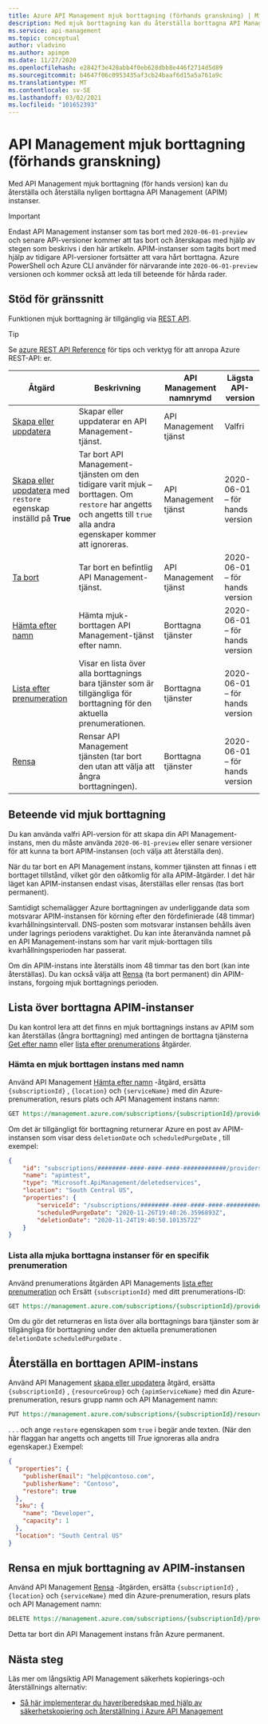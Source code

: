 ```yaml
---
title: Azure API Management mjuk borttagning (förhands granskning) | Microsoft Docs
description: Med mjuk borttagning kan du återställa borttagna API Management instanser.
ms.service: api-management
ms.topic: conceptual
author: vladvino
ms.author: apimpm
ms.date: 11/27/2020
ms.openlocfilehash: e2842f3e428abb4f0eb628dbb8e446f2714d5d89
ms.sourcegitcommit: b4647f06c0953435af3cb24baaf6d15a5a761a9c
ms.translationtype: MT
ms.contentlocale: sv-SE
ms.lasthandoff: 03/02/2021
ms.locfileid: "101652393"
---
```

# <a name="api-management-soft-delete-preview"></a>API Management mjuk borttagning (förhands granskning)

Med API Management mjuk borttagning (för hands version) kan du återställa och återställa nyligen borttagna API Management (APIM) instanser.

> [!IMPORTANT]
> Endast API Management instanser som tas bort med `2020-06-01-preview` och senare API-versioner kommer att tas bort och återskapas med hjälp av stegen som beskrivs i den här artikeln. APIM-instanser som tagits bort med hjälp av tidigare API-versioner fortsätter att vara hårt borttagna. Azure PowerShell och Azure CLI använder för närvarande inte `2020-06-01-preview` versionen och kommer också att leda till beteende för hårda rader.

## <a name="supporting-interfaces"></a>Stöd för gränssnitt

Funktionen mjuk borttagning är tillgänglig via [REST API](/rest/api/apimanagement/2020-06-01-preview/apimanagementservice/restore).

> [!TIP]
> Se [azure REST API Reference](/rest/api/azure/) för tips och verktyg för att anropa Azure REST-API: er.

| Åtgärd | Beskrivning | API Management namnrymd | Lägsta API-version |
|--|--|--|--|
| [Skapa eller uppdatera](/rest/api/apimanagement/2020-06-01-preview/apimanagementservice/createorupdate) | Skapar eller uppdaterar en API Management-tjänst.  | API Management tjänst | Valfri |
| [Skapa eller uppdatera](/rest/api/apimanagement/2020-06-01-preview/apimanagementservice/createorupdate) med `restore` egenskap inställd på **True** | Tar bort API Management-tjänsten om den tidigare varit mjuk – borttagen. Om `restore` har angetts och angetts till `true` alla andra egenskaper kommer att ignoreras.  | API Management tjänst |  2020-06-01 – för hands version |
| [Ta bort](/rest/api/apimanagement/2020-06-01-preview/apimanagementservice/delete) | Tar bort en befintlig API Management-tjänst. | API Management tjänst | 2020-06-01 – för hands version|
| [Hämta efter namn](/rest/api/apimanagement/2020-06-01-preview/deletedservices/getbyname) | Hämta mjuk-borttagen API Management-tjänst efter namn. | Borttagna tjänster | 2020-06-01 – för hands version |
| [Lista efter prenumeration](/rest/api/apimanagement/2020-06-01-preview/deletedservices/listbysubscription) | Visar en lista över alla borttagnings bara tjänster som är tillgängliga för borttagning för den aktuella prenumerationen. | Borttagna tjänster | 2020-06-01 – för hands version
| [Rensa](/rest/api/apimanagement/2020-06-01-preview/deletedservices/purge) | Rensar API Management tjänsten (tar bort den utan att välja att ångra borttagningen). | Borttagna tjänster | 2020-06-01 – för hands version

## <a name="soft-delete-behavior"></a>Beteende vid mjuk borttagning

Du kan använda valfri API-version för att skapa din API Management-instans, men du måste använda `2020-06-01-preview` eller senare versioner för att kunna ta bort APIM-instansen (och välja att återställa den).

När du tar bort en API Management instans, kommer tjänsten att finnas i ett borttaget tillstånd, vilket gör den oåtkomlig för alla APIM-åtgärder. I det här läget kan APIM-instansen endast visas, återställas eller rensas (tas bort permanent).

Samtidigt schemalägger Azure borttagningen av underliggande data som motsvarar APIM-instansen för körning efter den fördefinierade (48 timmar) kvarhållningsintervall. DNS-posten som motsvarar instansen behålls även under lagrings periodens varaktighet. Du kan inte återanvända namnet på en API Management-instans som har varit mjuk-borttagen tills kvarhållningsperioden har passerat.

Om din APIM-instans inte återställs inom 48 timmar tas den bort (kan inte återställas). Du kan också välja att [Rensa](#purge-a-soft-deleted-apim-instance) (ta bort permanent) din APIM-instans, forgoing mjuk borttagnings perioden.

## <a name="list-deleted-apim-instances"></a>Lista över borttagna APIM-instanser

Du kan kontrol lera att det finns en mjuk borttagnings instans av APIM som kan återställas (ångra borttagning) med antingen de borttagna tjänsterna [Get efter namn](/rest/api/apimanagement/2020-06-01-preview/deletedservices/getbyname) eller [lista efter prenumerations](/rest/api/apimanagement/2020-06-01-preview/deletedservices/listbysubscription) åtgärder.

### <a name="get-a-soft-deleted-instance-by-name"></a>Hämta en mjuk borttagen instans med namn

Använd API Management [Hämta efter namn](/rest/api/apimanagement/2020-06-01-preview/deletedservices/getbyname) -åtgärd, ersätta `{subscriptionId}` , `{location}` och `{serviceName}` med din Azure-prenumeration, resurs plats och API Management instans namn:

```rest
GET https://management.azure.com/subscriptions/{subscriptionId}/providers/Microsoft.ApiManagement/locations/{location}/deletedservices/{serviceName}?api-version=2020-06-01-preview
```

Om det är tillgängligt för borttagning returnerar Azure en post av APIM-instansen som visar dess `deletionDate` och `scheduledPurgeDate` , till exempel:

```json
{
    "id": "subscriptions/########-####-####-####-############/providers/Microsoft.ApiManagement/locations/southcentralus/deletedservices/apimtest",
    "name": "apimtest",
    "type": "Microsoft.ApiManagement/deletedservices",
    "location": "South Central US",
    "properties": {
        "serviceId": "/subscriptions/########-####-####-####-############/resourceGroups/apimtestgroup/providers/Microsoft.ApiManagement/service/apimtest",
        "scheduledPurgeDate": "2020-11-26T19:40:26.3596893Z",
        "deletionDate": "2020-11-24T19:40:50.1013572Z"
    }
}
```

### <a name="list-all-soft-deleted-instances-for-a-given-subscription"></a>Lista alla mjuka borttagna instanser för en specifik prenumeration

Använd prenumerations åtgärden API Managements [lista efter prenumeration](/rest/api/apimanagement/2020-06-01-preview/deletedservices/listbysubscription) och Ersätt `{subscriptionId}` med ditt prenumerations-ID:

```rest
GET https://management.azure.com/subscriptions/{subscriptionId}/providers/Microsoft.ApiManagement/deletedservices?api-version=2020-06-01-preview
```

Om du gör det returneras en lista över alla borttagnings bara tjänster som är tillgängliga för borttagning under den aktuella prenumerationen `deletionDate` `scheduledPurgeDate` .

## <a name="recover-a-deleted-apim-instance"></a>Återställa en borttagen APIM-instans

Använd API Management [skapa eller uppdatera](/rest/api/apimanagement/2020-06-01-preview/apimanagementservice/createorupdate) åtgärd, ersätta `{subscriptionId}` , `{resourceGroup}` och `{apimServiceName}` med din Azure-prenumeration, resurs grupp namn och API Management namn:

```rest
PUT https://management.azure.com/subscriptions/{subscriptionId}/resourceGroups/{resourceGroup}/providers/Microsoft.ApiManagement/service/{apimServiceName}?api-version=2020-06-01-preview
```

. . . och ange `restore` egenskapen som `true` i begär ande texten. (När den här flaggan har angetts och angetts till *True* ignoreras alla andra egenskaper.) Exempel:

```json
{
  "properties": {
    "publisherEmail": "help@contoso.com",
    "publisherName": "Contoso",
    "restore": true
  },
  "sku": {
    "name": "Developer",
    "capacity": 1
  },
  "location": "South Central US"
}
```

## <a name="purge-a-soft-deleted-apim-instance"></a>Rensa en mjuk borttagning av APIM-instansen

Använd API Management [Rensa](/rest/api/apimanagement/2020-06-01-preview/deletedservices/purge) -åtgärden, ersätta `{subscriptionId}` , `{location}` och `{serviceName}` med din Azure-prenumeration, resurs plats och API Management namn:

```rest
DELETE https://management.azure.com/subscriptions/{subscriptionId}/providers/Microsoft.ApiManagement/locations/{location}/deletedservices/{serviceName}?api-version=2020-06-01-preview
```

Detta tar bort din API Management instans från Azure permanent.

## <a name="next-steps"></a>Nästa steg

Läs mer om långsiktig API Management säkerhets kopierings-och återställnings alternativ:

- [Så här implementerar du haveriberedskap med hjälp av säkerhetskopiering och återställning i Azure API Management](api-management-howto-disaster-recovery-backup-restore.md)